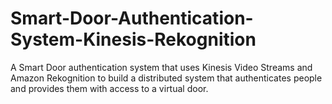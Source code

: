 # Smart-Door-Authentication-System-Kinesis-Rekognition
A Smart Door authentication system that uses Kinesis Video Streams and Amazon Rekognition to build a distributed system that authenticates people and provides them with access to a virtual door.
